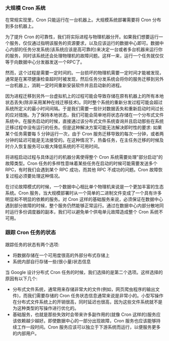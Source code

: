 
### 大规模 Cron 系统

在常规实现里，Cron 只能运行在一台机器上。大规模系统部署需要将 Cron 分布到多台机器上。

为了提升 Cron 的可靠性，我们将实际进程与物理机器分开。如果我们想要运行一个服务，仅仅通过指明该服务的资源要求，以及应该运行的数据中心即可。数据中心内部的任务分发系统(该系统应该是高可靠的)来决定一台或者多台机器来运行你的服务，同时该系统还会处理物理机的故障问题。这样一来，运行一个任务就仅仅等于向数据中心分发器发送一个RPC了。

然而，这个过程是需要一定时间的。一台损坏的物理机需要一定时间才能被发现，通常是在某项健康检查超时时被发现，然后任务分发系统会将你的服务迁移到另外一台机器上，消耗一定时间重新安装软件并且启动新的进程。

因为进程迁移到另外一台虚拟机上的过程可能会导致存储在原有机器上的所有本地状态丢失(除非采用某种在线迁移技术)。同时整个系统的重新分发过程可能会超过系统所定义的最小时间间隔。于是我们需要一些针对数据丢失和重新启动时间过长的应对措施。为了保持本地状态，我们可能会简单地将状态存储在一个分布式文件系统中。在服务启动的时候，直接通过该分布式文件系统查询并且启动那些在系统迁移过程中没有运行的任务。但是这种解决方案可能无法解决即时性的要求: 如果某个任务需要每 5 分钟运行一次，由于 Cron 服务迁移导致的每次一分钟，或者两分钟的延迟可能是无法接受的。在这种情况下，热备任务，在主任务迁移的时候及时介入恢复服务可以极大降低系统的不可用时间。

将进程启动过程与具体运行的机器分离使得整个 Cron 系统需要处理"部分启动"的故障类型。Cron 任务的多样性意味着某些任务在启动的时候可能需要发送多个 RPC，有时我们会遇到某个 RPC 成功，而其他 RPC 不成功的问题。Cron 故障恢复过程必须要处理这种情况。

在讨论故障模式的时候，一个数据中心相比单个物理机来说是一个更加丰富的生态系统。Cron 服务，当大规模部署时从一个简单的二进制文件变成了一个具有许多明显和不明显的依赖的服务。对 Cron 这样的基础服务来说，必须保证在数据中心遇到部分故障的时候，整个服务仍然能够正常运行。通过在数据中心内部分散地同时运行多份调度器的副本，我们可以避免单个供电单元故障造成整个 Cron 系统不可用。

### 跟踪 Cron 任务的状态

跟踪任务的状态有两个选项:
- 将数据存储在一个可用度很高的外部分布式存储上
- 系统内部自行存储一些(很小量)状态信息

当 Google 设计分布式 Cron 任务的时候，我们选择的是第二个选项。这样选择的原因有以下几个:
- 分布式文件系统，通常用来存储非常大的文件(例如，网页爬虫程序的输出文件)，而我们需要存储的 Cron 任务状态信息通常来说是非常小的。小型写操作在分布式文件系统上的开销很高，同时延迟也很高，因为这些文件系统就不是为这种类型的写操作进行优化的。
- 基础服务，也就是那些失效时会带来许多副作用的(就像 Cron 这样的)服务应该依赖越少越好。即使数据中心的一部分出现故障，Cron 服务也应该能够持续工作一段时间。Cron 服务应该可以独立于下游系统而运行，以便服务更多的内部用户。

